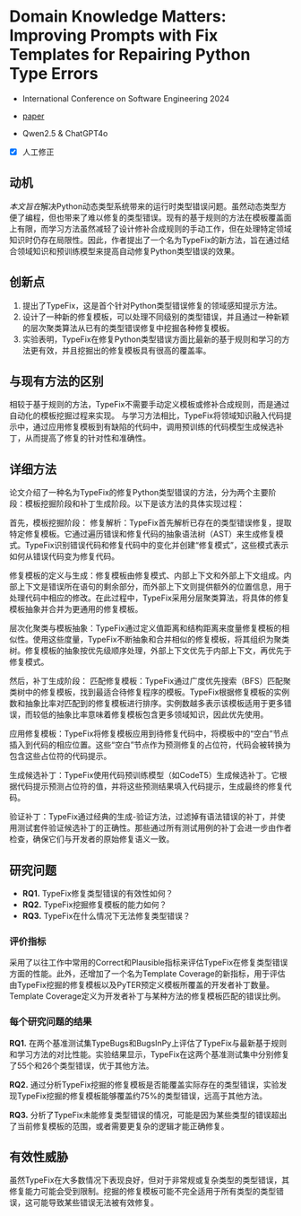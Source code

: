 # Domain Knowledge Matters: Improving Prompts with Fix Templates for Repairing Python Type Errors

- International Conference on Software Engineering 2024

- [paper](https://arxiv.org/pdf/2306.01394)

- Qwen2.5 & ChatGPT4o

- [x] 人工修正

## 动机

*本文旨在*解决Python动态类型系统带来的运行时类型错误问题。虽然动态类型方便了编程，但也带来了难以修复的类型错误。现有的基于规则的方法在模板覆盖面上有限，而学习方法虽然减轻了设计修补合成规则的手动工作，但在处理特定领域知识时仍存在局限性。因此，作者提出了一个名为TypeFix的新方法，旨在通过结合领域知识和预训练模型来提高自动修复Python类型错误的效果。

## 创新点

1. 提出了TypeFix，这是首个针对Python类型错误修复的领域感知提示方法。
2. 设计了一种新的修复模板，可以处理不同级别的类型错误，并且通过一种新颖的层次聚类算法从已有的类型错误修复中挖掘各种修复模板。
3. 实验表明，TypeFix在修复Python类型错误方面比最新的基于规则和学习的方法更有效，并且挖掘出的修复模板具有很高的覆盖率。

## 与现有方法的区别

相较于基于规则的方法，TypeFix不需要手动定义模板或修补合成规则，而是通过自动化的模板挖掘过程来实现。
与学习方法相比，TypeFix将领域知识融入代码提示中，通过应用修复模板到有缺陷的代码中，调用预训练的代码模型生成候选补丁，从而提高了修复的针对性和准确性。

## 详细方法

论文介绍了一种名为TypeFix的修复Python类型错误的方法，分为两个主要阶段：模板挖掘阶段和补丁生成阶段。以下是该方法的具体实现过程：

首先，模板挖掘阶段：
修复解析：TypeFix首先解析已存在的类型错误修复，提取特定修复模板。它通过遍历错误和修复代码的抽象语法树（AST）来生成修复模式。TypeFix识别错误代码和修复代码中的变化并创建“修复模式”，这些模式表示如何从错误代码变为修复代码。

修复模板的定义与生成：修复模板由修复模式、内部上下文和外部上下文组成。内部上下文是错误所在语句的剩余部分，而外部上下文则提供额外的位置信息，用于处理代码中相应的修改。在此过程中，TypeFix采用分层聚类算法，将具体的修复模板抽象并合并为更通用的修复模板。

层次化聚类与模板抽象：TypeFix通过定义值距离和结构距离来度量修复模板的相似性。使用这些度量，TypeFix不断抽象和合并相似的修复模板，将其组织为聚类树。修复模板的抽象按优先级顺序处理，外部上下文优先于内部上下文，再优先于修复模式。

然后，补丁生成阶段：
匹配修复模板：TypeFix通过广度优先搜索（BFS）匹配聚类树中的修复模板，找到最适合待修复程序的模板。TypeFix根据修复模板的实例数和抽象比率对匹配到的修复模板进行排序。实例数越多表示该模板适用于更多错误，而较低的抽象比率意味着修复模板包含更多领域知识，因此优先使用。

应用修复模板：TypeFix将修复模板应用到待修复代码中，将模板中的“空白”节点插入到代码的相应位置。这些“空白”节点作为预测修复的占位符，代码会被转换为包含这些占位符的代码提示。

生成候选补丁：TypeFix使用代码预训练模型（如CodeT5）生成候选补丁。它根据代码提示预测占位符的值，并将这些预测结果填入代码提示，生成最终的修复代码。

验证补丁：TypeFix通过经典的生成-验证方法，过滤掉有语法错误的补丁，并使用测试套件验证候选补丁的正确性。那些通过所有测试用例的补丁会进一步由作者检查，确保它们与开发者的原始修复语义一致。

## 研究问题

- **RQ1.** TypeFix修复类型错误的有效性如何？
- **RQ2.** TypeFix挖掘修复模板的能力如何？
- **RQ3.** TypeFix在什么情况下无法修复类型错误？

### 评价指标

采用了以往工作中常用的Correct和Plausible指标来评估TypeFix在修复类型错误方面的性能。此外，还增加了一个名为Template Coverage的新指标，用于评估由TypeFix挖掘的修复模板以及PyTER预定义模板所覆盖的开发者补丁数量。Template Coverage定义为开发者补丁与某种方法的修复模板匹配的错误比例。

### 每个研究问题的结果

**RQ1.** 在两个基准测试集TypeBugs和BugsInPy上评估了TypeFix与最新基于规则和学习方法的对比性能。实验结果显示，TypeFix在这两个基准测试集中分别修复了55个和26个类型错误，优于其他方法。

**RQ2.** 通过分析TypeFix挖掘的修复模板是否能覆盖实际存在的类型错误，实验发现TypeFix挖掘的修复模板能够覆盖约75%的类型错误，远高于其他方法。

**RQ3.** 分析了TypeFix未能修复类型错误的情况，可能是因为某些类型的错误超出了当前修复模板的范围，或者需要更复杂的逻辑才能正确修复。

## 有效性威胁

虽然TypeFix在大多数情况下表现良好，但对于非常规或复杂类型的类型错误，其修复能力可能会受到限制。挖掘的修复模板可能不完全适用于所有类型的类型错误，这可能导致某些错误无法被有效修复。